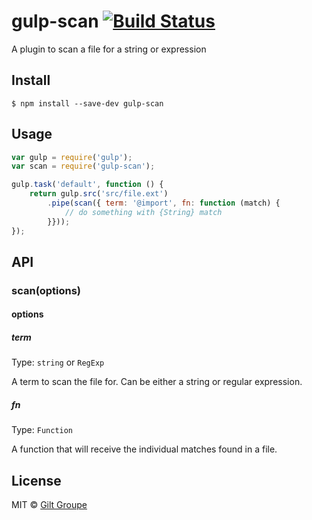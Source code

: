# gulp-scan [![Build Status](https://travis-ci.org/gilt/gulp-scan.svg?branch=master)](https://travis-ci.org/gilt-tech/gulp-scan)

A plugin to scan a file for a string or expression


## Install

```
$ npm install --save-dev gulp-scan
```


## Usage

```js
var gulp = require('gulp');
var scan = require('gulp-scan');

gulp.task('default', function () {
	return gulp.src('src/file.ext')
		.pipe(scan({ term: '@import', fn: function (match) {
			// do something with {String} match
		}}));
});
```


## API

### scan(options)

#### options

##### term

Type: `string` or `RegExp`  

A term to scan the file for. Can be either a string or regular expression.

##### fn

Type: `Function`  

A function that will receive the individual matches found in a file.

## License

MIT © [Gilt Groupe](https://github.com/gilt)
